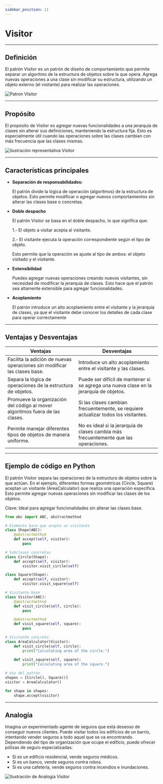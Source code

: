 ```yaml
---
sidebar_position: 11
---
```


# Visitor

--------------

## Definición

El patrón Visitor es un patrón de diseño de comportamiento que permite separar un algoritmo de la estructura de objetos sobre la que opera. Agrega nuevas operaciones a una clase sin modificar su estructura, utilizando un objeto externo (el visitante) para realizar las operaciones.

![Patron VIsitor](https://refactoring.guru/images/patterns/diagrams/visitor/structure-es.png)

--------------

## Propósito

El propósito de Visitor es agregar nuevas funcionalidades a una jerarquía de clases sin alterar sus definiciones, manteniendo la estructura fija. Esto es especialmente útil cuando las operaciones sobre las clases cambian con más frecuencia que las clases mismas.

![ilustración representativa Visitor](https://refactoring.guru/images/patterns/content/visitor/visitor.png)

--------------

## Características principales

* **Separación de responsabilidades:**
   
    El patrón divide la lógica de operación (algoritmos) de la estructura de objetos. Esto permite modificar o agregar nuevos comportamientos sin alterar las clases base o concretas.

* **Doble despacho**
   
    El patrón Visitor se basa en el doble despacho, lo que significa que:

    1.- El objeto a visitar acepta al visitante.
    
    2.- El visitante ejecuta la operación correspondiente según el tipo de objeto.
    
    Esto permite que la operación se ajuste al tipo de ambos: el objeto visitado y el visitante.

* **Extensibilidad**
    
    Puedes agregar nuevas operaciones creando nuevos visitantes, sin necesidad de modificar la jerarquía de clases. Esto hace que el patrón sea altamente extensible para agregar funcionalidades.

* **Acoplamiento**
    
    El patrón introduce un alto acoplamiento entre el visitante y la jerarquía de clases, ya que el visitante debe conocer los detalles de cada clase para operar correctamente

--------------

## Ventajas y Desventajas

Ventajas | Desventajas
---------|------------
Facilita la adición de nuevas operaciones sin modificar las clases base.| Introduce un alto acoplamiento entre el visitante y las clases.
Separa la lógica de operaciones de la estructura de objetos.| Puede ser difícil de mantener si se agrega una nueva clase en la jerarquía de objetos.
Promueve la organización del código al mover algoritmos fuera de las clases.| Si las clases cambian frecuentemente, se requiere actualizar todos los visitantes.
Permite manejar diferentes tipos de objetos de manera uniforme.| No es ideal si la jerarquía de clases cambia más frecuentemente que las operaciones.

--------------

## Ejemplo de código en Python

El patrón Visitor separa las operaciones de la estructura de objetos sobre la que actúan. En el ejemplo, diferentes formas geométricas (Circle, Square) aceptan un visitante (AreaCalculator) que realiza una operación específica. Esto permite agregar nuevas operaciones sin modificar las clases de los objetos.

Clave: Ideal para agregar funcionalidades sin alterar las clases base.

```python
from abc import ABC, abstractmethod

# Elemento base que acepta un visitante
class Shape(ABC):
    @abstractmethod
    def accept(self, visitor):
        pass

# Subclases concretas
class Circle(Shape):
    def accept(self, visitor):
        visitor.visit_circle(self)

class Square(Shape):
    def accept(self, visitor):
        visitor.visit_square(self)

# Visitante base
class Visitor(ABC):
    @abstractmethod
    def visit_circle(self, circle):
        pass

    @abstractmethod
    def visit_square(self, square):
        pass

# Visitante concreto
class AreaCalculator(Visitor):
    def visit_circle(self, circle):
        print("Calculating area of the circle.")
    
    def visit_square(self, square):
        print("Calculating area of the square.")

# Uso del patrón
shapes = [Circle(), Square()]
visitor = AreaCalculator()

for shape in shapes:
    shape.accept(visitor)
```

--------------

## Analogía 

Imagina un experimentado agente de seguros que está deseoso de conseguir nuevos clientes. Puede visitar todos los edificios de un barrio, intentando vender seguros a todo aquel que se va encontrando. Dependiendo del tipo de organización que ocupe el edificio, puede ofrecer pólizas de seguro especializadas:

* Si es un edificio residencial, vende seguros médicos.
* Si es un banco, vende seguros contra robos.
* Si es una cafetería, vende seguros contra incendios e inundaciones.

![Ilustración de Analogía Visitor](https://refactoring.guru/images/patterns/content/visitor/visitor-comic-1.png)
